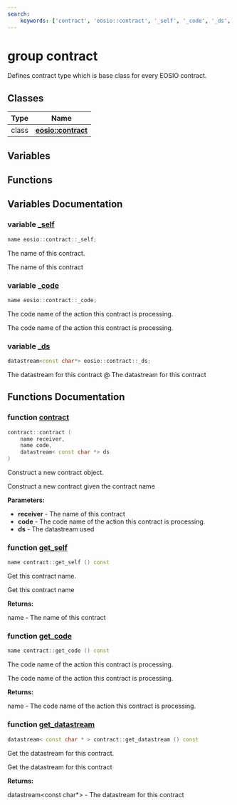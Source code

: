 ```yaml
---
search:
    keywords: ['contract', 'eosio::contract', '_self', '_code', '_ds', 'contract', 'get_self', 'get_code', 'get_datastream']
---
```


# group contract

Defines contract type which is base class for every EOSIO contract. 
## Classes

|Type|Name|
|-----|-----|
|class|[**eosio::contract**](classeosio_1_1contract.md)|


## Variables

## Functions

## Variables Documentation

### variable <a id="ga29c0c98c72ab578a5965d13b00dca0c0" href="#ga29c0c98c72ab578a5965d13b00dca0c0">\_self</a>

```cpp
name eosio::contract::_self;
```

The name of this contract. 

The name of this contract 

### variable <a id="ga7bcf83f433ecb0b305dfd7d217c2dde8" href="#ga7bcf83f433ecb0b305dfd7d217c2dde8">\_code</a>

```cpp
name eosio::contract::_code;
```

The code name of the action this contract is processing. 

The code name of the action this contract is processing. 

### variable <a id="ga66b526b89bc6d35b63b874615f1d27b8" href="#ga66b526b89bc6d35b63b874615f1d27b8">\_ds</a>

```cpp
datastream<const char*> eosio::contract::_ds;
```


The datastream for this contract @ The datastream for this contract 

## Functions Documentation

### function <a id="ga592e8ee6dabf85e272cc0a833c3fe453" href="#ga592e8ee6dabf85e272cc0a833c3fe453">contract</a>

```cpp
contract::contract (
    name receiver,
    name code,
    datastream< const char *> ds
)
```

Construct a new contract object. 

Construct a new contract given the contract name


**Parameters:**


* **receiver** - The name of this contract 
* **code** - The code name of the action this contract is processing. 
* **ds** - The datastream used 



### function <a id="ga7564cad9be4ee5dcaac832511d9a0e05" href="#ga7564cad9be4ee5dcaac832511d9a0e05">get\_self</a>

```cpp
name contract::get_self () const
```

Get this contract name. 

Get this contract name


**Returns:**

name - The name of this contract 




### function <a id="ga4efcd5638d26dad3e5dc075bad152d45" href="#ga4efcd5638d26dad3e5dc075bad152d45">get\_code</a>

```cpp
name contract::get_code () const
```

The code name of the action this contract is processing. 

The code name of the action this contract is processing. 

**Returns:**

name - The code name of the action this contract is processing. 




### function <a id="ga3bb1107c2675ef69f3eca8e3793701c7" href="#ga3bb1107c2675ef69f3eca8e3793701c7">get\_datastream</a>

```cpp
datastream< const char * > contract::get_datastream () const
```

Get the datastream for this contract. 

Get the datastream for this contract 

**Returns:**

datastream<const char\*> - The datastream for this contract 




